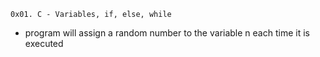 	0x01. C - Variables, if, else, while
+ program will assign a random number to the variable n each time it is executed
